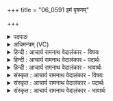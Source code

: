 +++
title = "06_0591 इमं वृषणम्"

+++
<details><summary>पदपाठः</summary>

इ꣣म꣢म्। वृ꣡ष꣢꣯णम्। कृ꣣णुत। ए꣡क꣢꣯म्। इत्। माम्। ५९१।
</details>

<details><summary>अधिमन्त्रम् (VC)</summary>

- विश्वे देवाः
- वामदेवो गौतमः
- एकपात् त्रिष्टुप्
- धैवतः
- आरण्यं काण्डम्
</details>

<details><summary>हिन्दी : आचार्य रामनाथ वेदालंकार - विषयः</summary>

अगली ऋचा का देवता ‘विश्वेदेवाः’ है। उनसे प्रार्थना की गयी है।
</details>

<details><summary>हिन्दी : आचार्य रामनाथ वेदालंकार - पदार्थः</summary>

पदार्थान्वयभाषाः -  हे परमात्मा, जीवात्मा, मन, बुद्धि आदि सब देवो, सब विद्वान् गुरुजनो तथा राज्याधिकारियो ! तुम (इमम्) इस (माम्) मुझको (एकम् इत्) अद्वितीय (वृषणम्) मेघ के समान धन, अन्न, सुख आदि की वर्षा करनेवाला (कृणुत) कर दो ॥६॥
</details>

<details><summary>हिन्दी : आचार्य रामनाथ वेदालंकार - भावार्थः</summary>

भावार्थभाषाः -  जैसे परमात्मा और शरीर में स्थित, समाज में स्थित तथा राष्ट्र में स्थित सब देव परोपकारी हैं, वैसे ही उनसे प्रेरणा लेकर मैं भी निर्धनों के ऊपर धन, अन्न आदि की वर्षा करनेवाला, अनाथों का नाथ और दूसरों के दुःख को हरनेवाला बनूँ ॥६॥
</details>

<details><summary>संस्कृत : आचार्य रामनाथ वेदालंकार - विषयः</summary>

अथ विश्वेदेवाः देवताः। तान् प्रार्थयते।
</details>

<details><summary>संस्कृत : आचार्य रामनाथ वेदालंकार - पदार्थः</summary>

पदार्थान्वयभाषाः -  हे विश्वेदेवाः परमात्मजीवात्ममनोबुद्ध्यादयः, सर्वे विद्वांसो गुरुजनाः, राज्याधिकारिणश्च ! यूयम् (इमम्) पुरो दृश्यमानम् (माम्) प्रार्थिनम् (एकम् इत्) अद्वितीयमेव (वृषणम्) धनान्नसुखादीनां मेघवद् वर्षकम् (कृणुत) सम्पादयत ॥६॥
</details>

<details><summary>संस्कृत : आचार्य रामनाथ वेदालंकार - भावार्थः</summary>

भावार्थभाषाः -  यथा सोमः परमात्मा, शरीरस्थाः समाजस्था राष्ट्रस्थाः सर्वे देवाश्च परोपकारिणः सन्ति, तथा तेषां सकाशात् प्रेरणां गृहीत्वाऽहमपि निर्धनानामुपरि धनान्नादीनां वृष्टिकरो दीनानामाश्रयोऽनाथानां नाथः परदुःखविद्रावकश्च भूयासम् ॥६॥
</details>